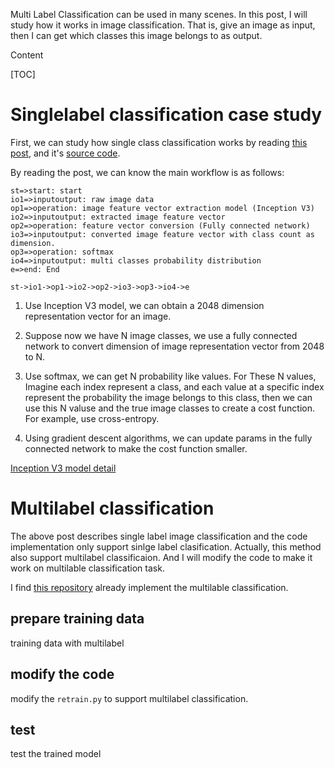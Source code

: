Multi Label Classification can be used in many scenes. In this post, I will study how it works in image classification. That is, give an image as input, then I can get which classes this image belongs to as output.

Content

[TOC]

# Singlelabel classification case study

First, we can study how single class classification works by reading [this post](https://github.com/tensorflow/tensorflow/blob/master/tensorflow/docs_src/tutorials/image_retraining.md#how-to-retrain-inceptions-final-layer-for-new-categories), and it's [source code](https://github.com/tensorflow/tensorflow/blob/master/tensorflow/examples/image_retraining/retrain.py).

By reading the post, we can know the main workflow is as follows:


```flow
st=>start: start
io1=>inputoutput: raw image data
op1=>operation: image feature vector extraction model (Inception V3)
io2=>inputoutput: extracted image feature vector
op2=>operation: feature vector conversion (Fully connected network)
io3=>inputoutput: converted image feature vector with class count as dimension.
op3=>operation: softmax
io4=>inputoutput: multi classes probability distribution
e=>end: End

st->io1->op1->io2->op2->io3->op3->io4->e
```

1. Use Inception V3 model, we can obtain a 2048 dimension representation vector for an image.

1. Suppose now we have N image classes, we use a fully connected network to convert dimension of image representation vector from 2048 to N.

1. Use softmax, we can get N probability like values. For These N values, Imagine each index represent a class, and each value at a specific index represent the probability the image belongs to this class, then we can use this N valuse and the true image classes to create a cost function. For example, use cross-entropy.

1. Using gradient descent algorithms, we can update params in the fully connected network to make the cost function smaller.


[Inception V3 model detail](http://www.cs.unc.edu/~wliu/papers/GoogLeNet.pdf)


# Multilabel classification
The above post describes single label image classification and the code implementation only support sinlge label clasification. Actually, this method also support multilabel classificaion. And I will modify the code to make it work on multilable classification task.

I find [this repository](https://github.com/BartyzalRadek/Multi-label-Inception-net/blob/master/retrain.py) already implement the multilable classification.


## prepare training data
training data with multilabel

## modify the code
modify the `retrain.py` to support multilabel classification.

## test
test the trained model
